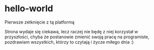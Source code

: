 # hello-world
Pierwsze zetknięcie z tą platformą 

Strona wydaje się ciekawa, lecz raczej nie będę z niej korzystał w przyszłości, chyba że postanowie zmienić swoją pracę na programiste, pozdrawiam wszystkich, którzy to czytają i życze miłego dnia :)
